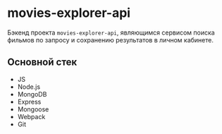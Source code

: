 # movies-explorer-api
Бэкенд проекта `movies-explorer-api`, являющимся сервисом поиска фильмов по запросу и сохранению результатов в личном кабинете.
## Основной стек 
* JS
* Node.js
* MongoDB
* Express
* Mongoose 
* Webpack
* Git

